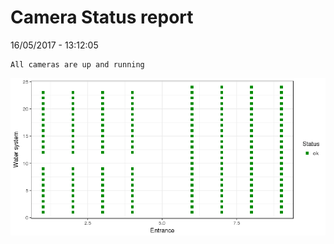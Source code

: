Camera Status report
================
16/05/2017 - 13:12:05

    All cameras are up and running

![](camreport_files/figure-markdown_github/unnamed-chunk-2-1.png)
